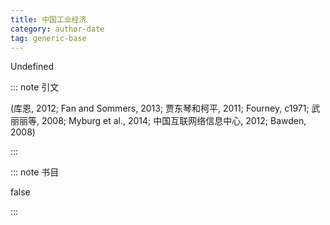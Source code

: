 ```yaml
---
title: 中国工业经济
category: author-date
tag: generic-base
---
```


<!-- 此文件由脚本自动生成，请勿手动修改！ -->

Undefined


::: note 引文

(库恩, 2012; Fan and Sommers, 2013; 贾东琴和柯平, 2011; Fourney, c1971; 武丽丽等, 2008; Myburg et al., 2014; 中国互联网络信息中心, 2012; Bawden, 2008)

:::



::: note 书目

false

:::

<!-- more -->